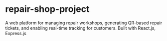 # repair-shop-project
A web platform for managing repair workshops, generating QR-based repair tickets, and enabling real-time tracking for customers. Built with React.js, Express.js

